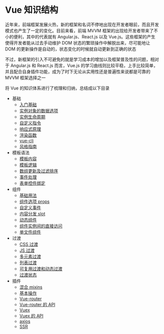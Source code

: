# Vue 知识结构

近年来，前端框架发展火热，新的框架和名词不停地出现在开发者眼前，而且开发模式也产生了一定的变化。目前来看，前端 MVVM 框架的出现给开发者带来了不小的便利，其中的代表就有 Angular.js、React.js 以及 Vue.js。这些框架的产生使得开发者能从过去手动维护 DOM 状态的繁琐操作中解脱出来，尽可能地让 DOM 的更新操作是自动的，状态变化的时候就自动更新到正确的状态

不过，新框架的引入不可避免的就是学习成本的增加以及框架普及性的问题，相对于 Angular.js 和 React.js 而言，Vue.js 的学习曲线则比较平稳，上手比较简单，并且配合自身插件功能，成为了时下无论从实用性还是普遍性来说都是可靠的 MVVM 框架选择之一

将 Vue 的知识体系进行了梳理和归纳，总结成以下目录

- 基础
  - [入门基础](base/base.md)
  - [实例对象的数据选项](base/dataOption.md)
  - [实例生命周期](base/lifecycle.md)
  - [自定义指令](base/customDirectives.md)
  - [响应式原理](base/reactivity.md)
  - [渲染函数](base/renderFunctions.md)
  - [vue-cli](base/vue-cli.md)
  - [风格指南](base/styleGuide.md)
- 模板语法
  - [模板内容](template/templateContent.md)
  - [模板逻辑](template/templateLogic.md)
  - [数组更新及过滤排序](template/listRendering.md)
  - [事件处理](template/eventHandling.md)
  - [表单控件绑定](template/formInputBindings.md)
- 组件
  - [基础用法](components/base.md)
  - [组件选项 props](components/props.md)
  - [自定义事件](components/customEvents.md)
  - [内容分发 slot](components/slot.md)
  - [动态组件](components/dynamicComponents.md)
  - [组件实例间的直接访问](components/DirectAccess.md)
  - [单文件组件](components/singleFile.md)
- 过渡
  - [CSS 过渡](transition/css.md)
  - [JS 过渡](transition/js.md)
  - [多元素过渡](transition/elements.md)
  - [列表过渡](transition/list.md)
  - [可复用过渡和动态过渡](transition/others.md)
  - [过渡状态](transition/state.md)
- 插件
  - [混合 mixins](plug/mixins.md)
  - [基本操作](plug/base.md)
  - [Vue-router](plug/Vue-router.md)
  - [Vue-router 的 API](plug/Vue-routerAPI.md)
  - [Vuex](plug/Vuex.md)
  - [Vuex 的 API](plug/VuexAPI.md)
  - [axios](plug/axios.md)
  - [SSR](plug/ssr.md)
